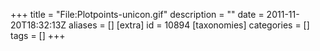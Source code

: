 +++
title = "File:Plotpoints-unicon.gif"
description = ""
date = 2011-11-20T18:32:13Z
aliases = []
[extra]
id = 10894
[taxonomies]
categories = []
tags = []
+++


